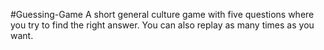 #Guessing-Game
A short general culture game with five questions where you try to find the right answer.
You can also replay as many times as you want.